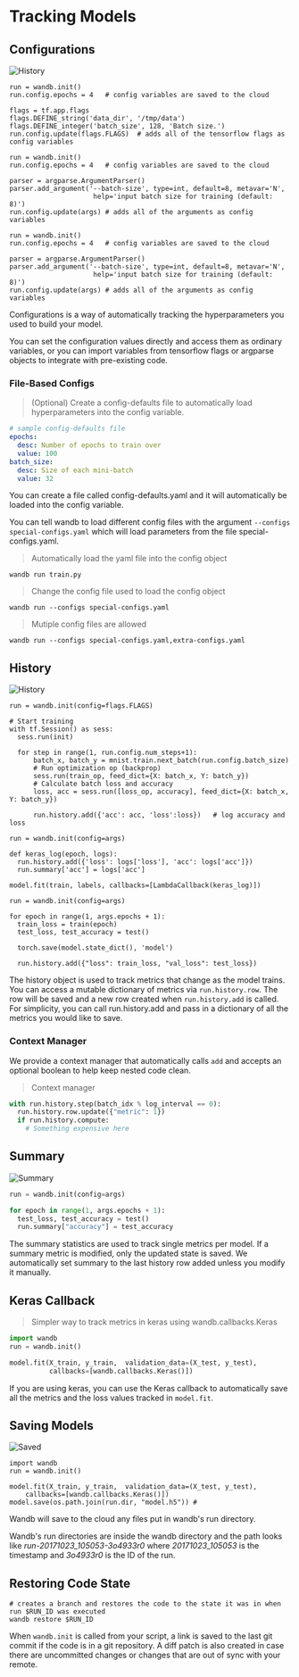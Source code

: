 # Tracking Models
## Configurations

![History](configuration.png)

```python--tensorflow
run = wandb.init()
run.config.epochs = 4   # config variables are saved to the cloud

flags = tf.app.flags
flags.DEFINE_string('data_dir', '/tmp/data')
flags.DEFINE_integer('batch_size', 128, 'Batch size.')
run.config.update(flags.FLAGS)  # adds all of the tensorflow flags as config variables
```

```python--keras
run = wandb.init()
run.config.epochs = 4   # config variables are saved to the cloud

parser = argparse.ArgumentParser()
parser.add_argument('--batch-size', type=int, default=8, metavar='N',
                     help='input batch size for training (default: 8)')
run.config.update(args) # adds all of the arguments as config variables
```

```python--pytorch
run = wandb.init()
run.config.epochs = 4   # config variables are saved to the cloud

parser = argparse.ArgumentParser()
parser.add_argument('--batch-size', type=int, default=8, metavar='N',
                     help='input batch size for training (default: 8)')
run.config.update(args) # adds all of the arguments as config variables
```

Configurations is a way of automatically tracking the hyperparameters you used
to build your model.

You can set the configuration values directly and access them as ordinary variables, or
you can import variables from tensorflow flags or argparse objects to integrate
with pre-existing code.

### File-Based Configs

> (Optional) Create a config-defaults file to automatically load hyperparameters
> into the config variable.

```yaml
# sample config-defaults file
epochs:
  desc: Number of epochs to train over
  value: 100
batch_size:
  desc: Size of each mini-batch
  value: 32
```

You can create a file called config-defaults.yaml and it will automatically
be loaded into the config variable.

You can tell wandb to load different config files with the argument `--configs special-configs.yaml` which will load parameters from the file special-configs.yaml.

> Automatically load the yaml file into the config object

```shell
wandb run train.py
```

> Change the config file used to load the config object

```shell
wandb run --configs special-configs.yaml
```

> Mutiple config files are allowed

```shell
wandb run --configs special-configs.yaml,extra-configs.yaml
```

## History
![History](history.png)

```python--tensorflow
run = wandb.init(config=flags.FLAGS)

# Start training
with tf.Session() as sess:
  sess.run(init)

  for step in range(1, run.config.num_steps+1):
      batch_x, batch_y = mnist.train.next_batch(run.config.batch_size)
      # Run optimization op (backprop)
      sess.run(train_op, feed_dict={X: batch_x, Y: batch_y})
      # Calculate batch loss and accuracy
      loss, acc = sess.run([loss_op, accuracy], feed_dict={X: batch_x, Y: batch_y})

      run.history.add({'acc': acc, 'loss':loss})   # log accuracy and loss
```

```python--keras
run = wandb.init(config=args)

def keras_log(epoch, logs):
  run.history.add({'loss': logs['loss'], 'acc': logs['acc']})
  run.summary['acc'] = logs['acc']

model.fit(train, labels, callbacks=[LambdaCallback(keras_log)])
```

```python--pytorch
run = wandb.init(config=args)

for epoch in range(1, args.epochs + 1):
  train_loss = train(epoch)
  test_loss, test_accuracy = test()

  torch.save(model.state_dict(), 'model')

  run.history.add({"loss": train_loss, "val_loss": test_loss})
```

The history object is used to track metrics that change as the model trains.  You can access 
a mutable dictionary of metrics via `run.history.row`.  The row will be saved and a new row created when 
`run.history.add` is called.  For simplicity, you can call run.history.add and pass in a dictionary of all the metrics you would like to save.

### Context Manager

We provide a context manager that automatically calls `add`
and accepts an optional boolean to help keep nested code clean.

> Context manager

```python
with run.history.step(batch_idx % log_interval == 0):
  run.history.row.update({"metric": 1})
  if run.history.compute:
    # Something expensive here
```

<!---
## Media

```python
run.history.row["examples"] = [wandb.Image(numpy_array_or_pil, caption="Label")]
run.history.add()
```

The history object also accepts rich media.  Currently only images are supported.  Media is added
by supplying a list of wandb media objects.


If a numpy array is supplied we assume it's gray scale if the last dimension is 1, RGB if it's 3, 
and RGBA if it's 4.  If the array contains floats we convert them to ints between 0 and 255.  
You can specify a [mode](https://pillow.readthedocs.io/en/3.1.x/handbook/concepts.html#concept-modes) 
manually or just supply a `PIL.Image`.  We recommend you don't add more than 20-50 images per step.
-->

## Summary

![Summary](summary.png)

```python
run = wandb.init(config=args)

for epoch in range(1, args.epochs + 1):
  test_loss, test_accuracy = test()
  run.summary["accuracy"] = test_accuracy
```

The summary statistics are used to track single metrics per model.  If a summary
metric is modified, only the updated state is saved.  We automatically set summary to the last
history row added unless you modify it manually.

## Keras Callback

> Simpler way to track metrics in keras using wandb.callbacks.Keras

```python
import wandb
run = wandb.init()

model.fit(X_train, y_train,  validation_data=(X_test, y_test),
          callbacks=[wandb.callbacks.Keras()])
```

If you are using keras, you can use the Keras callback to automatically save
all the metrics and the loss values tracked in `model.fit`.

## Saving Models

![Saved](saved.png)

```python--keras
import wandb
run = wandb.init()

model.fit(X_train, y_train,  validation_data=(X_test, y_test),
    callbacks=[wandb.callbacks.Keras()])
model.save(os.path.join(run.dir, "model.h5")) #
```

Wandb will save to the cloud any files put in wandb's run directory.

Wandb's run directories are inside the wandb directory and the path looks like _run-20171023_105053-3o4933r0_ where _20171023_105053_ is the timestamp and _3o4933r0_ is the ID of the run.

## Restoring Code State

```
# creates a branch and restores the code to the state it was in when run $RUN_ID was executed
wandb restore $RUN_ID
```

When `wandb.init` is called from your script, a link is saved to the last git commit if the code
is in a git repository.  A diff patch is also created in case there are uncommitted changes or changes
that are out of sync with your remote.


